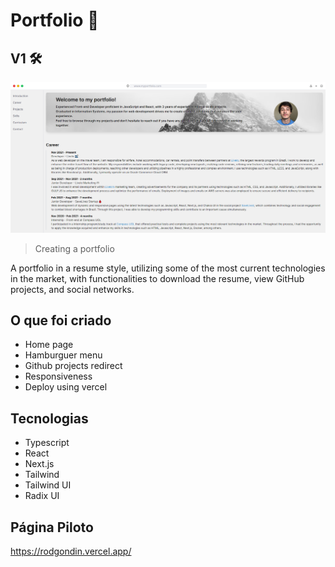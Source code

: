 <h1> Portfolio 📄</h1>
<h2> V1 🛠</h2>

![preview](./.github/portifolio.png)

> Creating a portfolio 

<p>A portfolio in a resume style, utilizing some of the most current technologies in the market, with functionalities to download the resume, view GitHub projects, and social networks.</p>

## O que foi criado 
+ Home page
+ Hamburguer menu
+ Github projects redirect
+ Responsiveness
+ Deploy using vercel

## Tecnologias

+ Typescript
+ React
+ Next.js
+ Tailwind
+ Tailwind UI
+ Radix UI

## Página Piloto

https://rodgondin.vercel.app/
